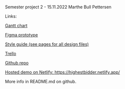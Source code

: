 Semester project 2 - 15.11.2022
Marthe Bull Pettersen

Links:

<a href="https://www.figma.com/file/RFc5emi6a6jUG75sDU1LoM/Semester-project-2?node-id=1%3A5&t=Z288Z6YUHHkhpNHh-0">Gantt chart</a>

<a href="https://www.figma.com/proto/RFc5emi6a6jUG75sDU1LoM/Semester-project-2?node-id=15%3A677&scaling=min-zoom&page-id=1%3A4&starting-point-node-id=15%3A677">Figma prototype</a>

<a href="https://www.figma.com/file/RFc5emi6a6jUG75sDU1LoM/Semester-project-2?node-id=1%3A3&t=o7hfI7o6vzzVA7wO-0">Style guide (see pages for all design files)</a>

<a href="https://trello.com/b/mR3xnHO4/semester-project-2">Trello</a>

<a href="https://github.com/marthebull/semester-project-2">Github repo</a>

<a href="https://highestbidder.netlify.app/">Hosted demo on Netlify: https://highestbidder.netlify.app/</a>

More info in README.md on github.
